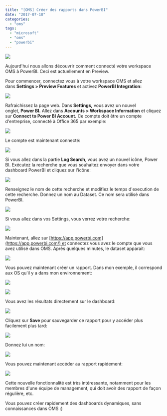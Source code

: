 ```yaml
---
title: "[OMS] Créer des rapports dans PowerBI"
date: "2017-07-18"
categories: 
  - "oms"
tags: 
  - "microsoft"
  - "oms"
  - "powerbi"
---
```


[![](https://cloudyjourney.fr/wp-content/uploads/2018/01/7563.OMSPowerBI00.png)](https://cloudyjourney.fr/wp-content/uploads/2018/01/7563.OMSPowerBI00.png)

Aujourd'hui nous allons découvrir comment connecté votre workspace OMS à PowerBI. Ceci est actuellement en Preview.

Pour commencer, connectez vous à votre workspace OMS et allez dans **Settings > Preview Features** et activez **PowerBI Integration:**

[![](https://cloudyjourney.fr/wp-content/uploads/2018/01/2376.OMSPowerBI01.png)](https://cloudyjourney.fr/wp-content/uploads/2018/01/2376.OMSPowerBI01.png)

Rafraichissez la page web. Dans **Settings,** vous avez un nouvel onglet, **Power BI.** Allez dans **Accounts > Workspace Information** et cliquez sur **Connect to Power BI Account.** Ce compte doit être un compte d'entreprise, connecté à Office 365 par exemple:

[![](https://cloudyjourney.fr/wp-content/uploads/2018/01/3343.OMSPowerBI02.png)](https://cloudyjourney.fr/wp-content/uploads/2018/01/3343.OMSPowerBI02.png)

Le compte est maintenant connecté:

[![](https://cloudyjourney.fr/wp-content/uploads/2018/01/3343.OMSPowerBI03.png)](https://cloudyjourney.fr/wp-content/uploads/2018/01/3343.OMSPowerBI03.png)

Si vous allez dans la partie **Log Search**, vous avez un nouvel icône, Power BI. Exécutez la recherche que vous souhaitez envoyer dans votre dashboard PowerBI et cliquez sur l'icône:

[![](https://cloudyjourney.fr/wp-content/uploads/2018/01/7167.OMSPowerBI04.png)](https://cloudyjourney.fr/wp-content/uploads/2018/01/7167.OMSPowerBI04.png)

Renseignez le nom de cette recherche et modifiez le temps d'execution de cette recherche. Donnez un nom au Dataset. Ce nom sera utilisé dans PowerBI.

[![](https://cloudyjourney.fr/wp-content/uploads/2018/01/7167.OMSPowerBI05.png)](https://cloudyjourney.fr/wp-content/uploads/2018/01/7167.OMSPowerBI05.png)

Si vous allez dans vos Settings, vous verrez votre recherche:

[![](https://cloudyjourney.fr/wp-content/uploads/2018/01/1781.OMSPowerBI06.png)](https://cloudyjourney.fr/wp-content/uploads/2018/01/1781.OMSPowerBI06.png)

Maintenant, allez sur [https://app.powerbi.com](https://app.powerbi.com/) et connectez vous avez le compte que vous avez utilisé dans OMS. Après quelques minutes, le dataset apparait:

[![](https://cloudyjourney.fr/wp-content/uploads/2018/01/1781.OMSPowerBI07.png)](https://cloudyjourney.fr/wp-content/uploads/2018/01/1781.OMSPowerBI07.png)

Vous pouvez maintenant créer un rapport. Dans mon exemple, il correspond aux OS qu'il y a dans mon environnement:

[![](https://cloudyjourney.fr/wp-content/uploads/2018/01/8233.OMSPowerBI08.png)](https://cloudyjourney.fr/wp-content/uploads/2018/01/8233.OMSPowerBI08.png)

[![](https://cloudyjourney.fr/wp-content/uploads/2018/01/3857.OMSPowerBI09.png)](https://cloudyjourney.fr/wp-content/uploads/2018/01/3857.OMSPowerBI09.png)

Vous avez les résultats directement sur le dashboard:

[![](https://cloudyjourney.fr/wp-content/uploads/2018/01/3857.OMSPowerBI10.png)](https://cloudyjourney.fr/wp-content/uploads/2018/01/3857.OMSPowerBI10.png)

Cliquez sur **Save** pour sauvegarder ce rapport pour y accéder plus facilement plus tard:

[![](https://cloudyjourney.fr/wp-content/uploads/2018/01/1200.OMSPowerBI11.png)](https://cloudyjourney.fr/wp-content/uploads/2018/01/1200.OMSPowerBI11.png)

Donnez lui un nom:

[![](https://cloudyjourney.fr/wp-content/uploads/2018/01/1200.OMSPowerBI12.png)](https://cloudyjourney.fr/wp-content/uploads/2018/01/1200.OMSPowerBI12.png)

Vous pouvez maintenant accéder au rapport rapidement:

[![](https://cloudyjourney.fr/wp-content/uploads/2018/01/4024.OMSPowerBI13.png)](https://cloudyjourney.fr/wp-content/uploads/2018/01/4024.OMSPowerBI13.png)

Cette nouvelle fonctionnalité est très intéressante, notamment pour les membres d'une équipe de management, qui doit avoir des rapport de façon régulière, etc.

Vous pouvez créer rapidement des dashboards dynamiques, sans connaissances dans OMS :)
